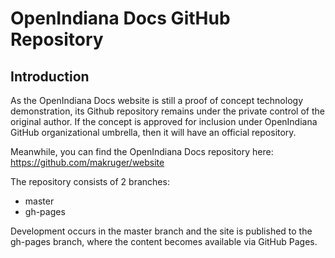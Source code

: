 # OpenIndiana Docs GitHub Repository


## Introduction

As the OpenIndiana Docs website is still a proof of concept technology demonstration, its Github repository remains under the private control of the original author.
If the concept is approved for inclusion under OpenIndiana GitHub organizational umbrella, then it will have an official repository.

Meanwhile, you can find the OpenIndiana Docs repository here: https://github.com/makruger/website

The repository consists of 2 branches:

* master
* gh-pages

Development occurs in the master branch and the site is published to the gh-pages branch, where the content becomes available via GitHub Pages.

